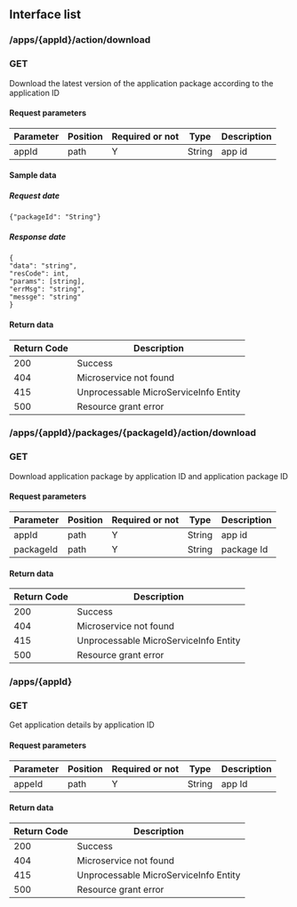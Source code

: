 ## Interface list

### /apps/{appId}/action/download
### GET
Download the latest version of the application package according to the application ID
#### Request parameters
|Parameter |Position | Required or not | Type |Description|
|-----|-----|----|------|-----|
|appId | path |Y| String | app id |

#### Sample data
##### Request date
    {"packageId": "String"}
    
##### Response date
    {
    "data": "string",
	"resCode": int,
	"params": [string],
	"errMsg": "string",
	"messge": "string"
    }

#### Return data
|Return Code |Description|
|-----|-----|
|200 | Success |
|404 | Microservice not found |
|415 | Unprocessable MicroServiceInfo Entity |
|500 | Resource grant error |


### /apps/{appId}/packages/{packageId}/action/download
### GET
Download application package by application ID and application package ID
#### Request parameters
|Parameter |Position | Required or not | Type |Description|
|-----|-----|----|------|-----|
|appId | path |Y| String | app id |
|packageId | path |Y| String | package Id |

#### Return data
|Return Code |Description|
|-----|-----|
|200 | Success |
|404 | Microservice not found |
|415 | Unprocessable MicroServiceInfo Entity |
|500 | Resource grant error |


### /apps/{appId}
### GET
Get application details by application ID
#### Request parameters
|Parameter |Position | Required or not | Type |Description|
|-----|-----|----|------|-----|
|appeId | path |Y| String | app Id |

#### Return data
|Return Code |Description|
|-----|-----|
|200 | Success |
|404 | Microservice not found |
|415 | Unprocessable MicroServiceInfo Entity |
|500 | Resource grant error |
